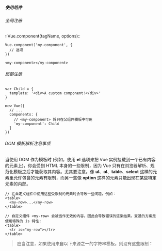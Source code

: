 ##### 使用组件
###### 全局注册 
::Vue.component(tagName, options)::

```
Vue.component('my-component', {
  // 选项
})

<my-component></my-component>
```

###### 局部注册

```
var Child = {
  template: '<div>A custom component!</div>'
}

new Vue({
  // ...
  components: {
    // <my-component> 将只在父组件模板中可用
    'my-component': Child
  }
})
```

###### DOM 模板解析注意事项
当使用 DOM 作为模板时 (例如，使用 **el** 选项来把 Vue 实例挂载到一个已有内容的元素上)，你会受到 HTML 本身的一些限制，因为 Vue 只有在浏览器解析、规范化模板之后才能获取其内容。尤其要注意，像 **ul**、**ol**、**table**、**select** 这样的元素里允许包含的元素有限制，而另一些像 **option** 这样的元素只能出现在某些特定元素的内部。

```
// 在自定义组件中使用这些受限制的元素时会导致一些问题，例如：
<table>
  <my-row>...</my-row>
</table>

// 自定义组件 <my-row> 会被当作无效的内容，因此会导致错误的渲染结果。变通的方案是使用特殊的 is 特性：
<table>
  <tr is="my-row"></tr>
</table>
```

> 应当注意，如果使用来自以下来源之一的字符串模板，则没有这些限制：  
> <script type="text/x-template">  
> JavaScript 内联模板字符串  
> .vue 组件  

###### data 必须是函数

###### 组件组合
在 Vue 中，父组件通过 **prop** 给子组件下发数据，子组件通过事件给父组件发送消息。

##### Prop
###### 使用 Prop 传递数据
子组件要显式地用 ::props:: 选项声明它预期的数据：

```
Vue.component('child', {
  // 声明 props
  props: ['message'],
  // 就像 data 一样，prop 也可以在模板中使用
  // 同样也可以在 vm 实例中通过 this.message 来使用
  template: '<span>{{ message }}</span>'
})
```

###### camelCase vs. kebab-case
HTML 特性是不区分大小写的。所以，当使用的不是字符串模板时，camelCase (驼峰式命名) 的 prop 需要转换为相对应的 kebab-case (短横线分隔式命名)：

```
Vue.component('child', {
  // 在 JavaScript 中使用 camelCase
  props: ['myMessage'],
  template: '<span>{{ myMessage }}</span>'
})

<!-- 在 HTML 中使用 kebab-case -->
<child my-message="hello!"></child>
```

###### 动态 Prop
用 ::v-bind:: 来动态地将 prop 绑定到父组件的数据。每当父组件的数据变化时，该变化也会传导给子组件。
如果你想把一个对象的所有属性作为 prop 进行传递，可以使用不带任何参数的 v-bind (即用 v-bind 而不是 v-bind:prop-name)。例如，已知一个 todo 对象

```
todo: {
  text: 'Learn Vue',
  isComplete: false
}
<todo-item v-bind="todo"></todo-item>

将等价于：
<todo-item
  v-bind:text="todo.text"
  v-bind:is-complete="todo.isComplete"
></todo-item>
```

###### 字面量语法 vs 动态语法
初学者常犯的一个错误是使用字面量语法传递数值：

```
<!-- 传递了一个字符串 "1" -->
<comp some-prop="1"></comp>

<!-- 传递真正的数值 -->
<comp v-bind:some-prop="1"></comp>
```

###### 单向数据流
Prop 是单向绑定的：当父组件的属性变化时，将传导给子组件，但是反过来不会。这是为了防止子组件无意间修改了父组件的状态，来避免应用的数据流变得难以理解。

> 注意在 JavaScript 中对象和数组是引用类型，指向同一个内存空间，如果 prop 是一个对象或数组，在子组件内部改变它会影响父组件的状态。  

###### Prop 验证
可以为组件的 prop 指定验证规则。如果传入的数据不符合要求，Vue 会发出警告。

```
Vue.component('example', {
  props: {
    // 基础类型检测 (`null` 指允许任何类型)
    propA: Number,
    // 可能是多种类型
    propB: [String, Number],
    // 必传且是字符串
    propC: {
      type: String,
      required: true
    },
    // 数值且有默认值
    propD: {
      type: Number,
      default: 100
    },
    // 数组/对象的默认值应当由一个工厂函数返回
    propE: {
      type: Object,
      default: function () {
        return { message: 'hello' }
      }
    },
    // 自定义验证函数
    propF: {
      validator: function (value) {
        return value > 10
      }
    }
  }
})
```

type 可以是下面原生构造器：
* String
* Number
* Boolean
* Function
* Object
* Array
* Symbol
> 当 prop 验证失败，Vue 会抛出警告 (如果使用的是开发版本)。注意 prop 会在组件实例创建之前进行校验，所以在 default 或 validator 函数里，诸如 data、computed 或 methods 等实例属性还无法使用。  

##### 非 Prop 特性
可以把特性直接添加到组件上 (不需要事先定义 prop)，除了 class 和 style 特性，这两个特性的值都会做合并 (merge) 操作，其他特性都会覆盖原有值。

```
bs-date-input data-3d-date-picker="true"></bs-date-input>
```

##### 自定义事件